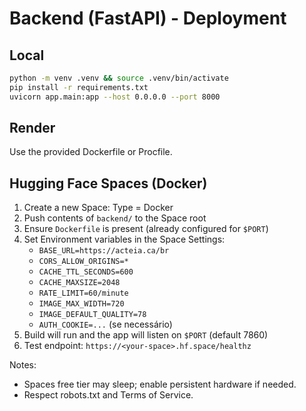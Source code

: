 # Backend (FastAPI) - Deployment

## Local

```bash
python -m venv .venv && source .venv/bin/activate
pip install -r requirements.txt
uvicorn app.main:app --host 0.0.0.0 --port 8000
```

## Render
Use the provided Dockerfile or Procfile.

## Hugging Face Spaces (Docker)

1) Create a new Space: Type = Docker
2) Push contents of `backend/` to the Space root
3) Ensure `Dockerfile` is present (already configured for `$PORT`)
4) Set Environment variables in the Space Settings:
   - `BASE_URL=https://acteia.ca/br`
   - `CORS_ALLOW_ORIGINS=*`
   - `CACHE_TTL_SECONDS=600`
   - `CACHE_MAXSIZE=2048`
   - `RATE_LIMIT=60/minute`
   - `IMAGE_MAX_WIDTH=720`
   - `IMAGE_DEFAULT_QUALITY=78`
   - `AUTH_COOKIE=...` (se necessário)
5) Build will run and the app will listen on `$PORT` (default 7860)
6) Test endpoint: `https://<your-space>.hf.space/healthz`

Notes:
- Spaces free tier may sleep; enable persistent hardware if needed.
- Respect robots.txt and Terms of Service.